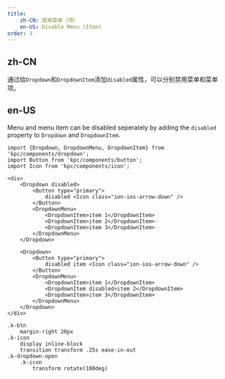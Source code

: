 ```yaml
---
title: 
    zh-CN: 禁用菜单（项）
    en-US: Disable Menu (Item)
order: 3
---
```


## zh-CN

通过给`Dropdown`和`DropdownItem`添加`disabled`属性，可以分别禁用菜单和菜单项。

## en-US

Menu and menu item can be disabled seperately by adding the `disabled` property to `Dropdown` and `DropdownItem`.

```vdt
import {Dropdown, DropdownMenu, DropdownItem} from 'kpc/components/dropdown';
import Button from 'kpc/components/button';
import Icon from 'kpc/components/icon';

<div>
    <Dropdown disabled>
        <Button type="primary">
            disabled <Icon class="ion-ios-arrow-down" />
        </Button>
        <DropdownMenu>
            <DropdownItem>item 1</DropdownItem>
            <DropdownItem>item 2</DropdownItem>
            <DropdownItem>item 3</DropdownItem>
        </DropdownMenu>
    </Dropdown>

    <Dropdown>
        <Button type="primary">
            disabled item <Icon class="ion-ios-arrow-down" />
        </Button>
        <DropdownMenu>
            <DropdownItem>item 1</DropdownItem>
            <DropdownItem disabled>item 2</DropdownItem>
            <DropdownItem>item 3</DropdownItem>
        </DropdownMenu>
    </Dropdown>
</div>
```

```styl
.k-btn
    margin-right 20px
.k-icon
    display inline-block
    transition transform .25s ease-in-out
.k-dropdown-open
    .k-icon
        transform rotate(180deg)
```
